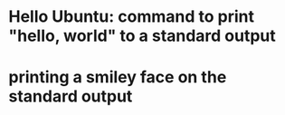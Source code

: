 # Hello Ubuntu: command to print "hello, world" to a standard output
# printing a smiley face on the standard output
